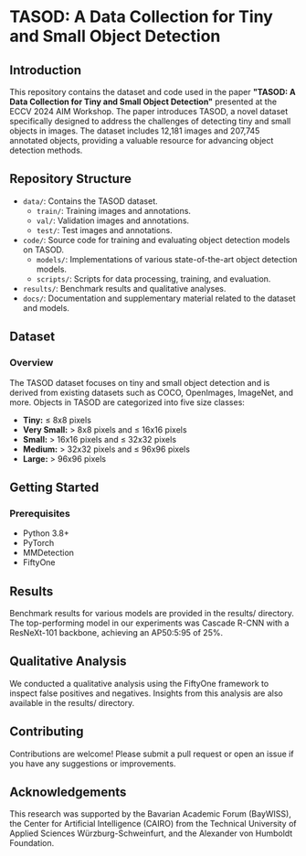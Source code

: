 # TASOD: A Data Collection for Tiny and Small Object Detection

## Introduction

This repository contains the dataset and code used in the paper **"TASOD: A Data Collection for Tiny and Small Object Detection"** presented at the ECCV 2024 AIM Workshop. The paper introduces TASOD, a novel dataset specifically designed to address the challenges of detecting tiny and small objects in images. The dataset includes 12,181 images and 207,745 annotated objects, providing a valuable resource for advancing object detection methods.

## Repository Structure

- `data/`: Contains the TASOD dataset.
  - `train/`: Training images and annotations.
  - `val/`: Validation images and annotations.
  - `test/`: Test images and annotations.
- `code/`: Source code for training and evaluating object detection models on TASOD.
  - `models/`: Implementations of various state-of-the-art object detection models.
  - `scripts/`: Scripts for data processing, training, and evaluation.
- `results/`: Benchmark results and qualitative analyses.
- `docs/`: Documentation and supplementary material related to the dataset and models.

## Dataset

### Overview

The TASOD dataset focuses on tiny and small object detection and is derived from existing datasets such as COCO, OpenImages, ImageNet, and more. Objects in TASOD are categorized into five size classes:
- **Tiny:** ≤ 8x8 pixels
- **Very Small:** > 8x8 pixels and ≤ 16x16 pixels
- **Small:** > 16x16 pixels and ≤ 32x32 pixels
- **Medium:** > 32x32 pixels and ≤ 96x96 pixels
- **Large:** > 96x96 pixels


## Getting Started

### Prerequisites

- Python 3.8+
- PyTorch
- MMDetection
- FiftyOne


## Results

Benchmark results for various models are provided in the results/ directory. The top-performing model in our experiments was Cascade R-CNN with a ResNeXt-101 backbone, achieving an AP50:5:95 of 25%.

## Qualitative Analysis

We conducted a qualitative analysis using the FiftyOne framework to inspect false positives and negatives. Insights from this analysis are also available in the results/ directory.

## Contributing

Contributions are welcome! Please submit a pull request or open an issue if you have any suggestions or improvements.

## Acknowledgements

This research was supported by the Bavarian Academic Forum (BayWISS), the Center for Artificial Intelligence (CAIRO) from the Technical University of Applied Sciences Würzburg-Schweinfurt, and the Alexander von Humboldt Foundation.
